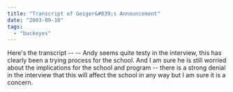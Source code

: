 ```yaml
---
title: "Transcript of Geiger&#039;s Announcement"
date: "2003-09-10"
tags: 
  - "buckeyes"
---
```


Here's the transcript -- [](http://www.go-bucks.com/football/2003/NCstate/geigertranscript.htm)\-- Andy seems quite testy in the interview, this has clearly been a trying process for the school. And I am sure he is still worried about the implications for the school and program -- there is a strong denial in the interview that this will affect the school in any way but I am sure it is a concern.

